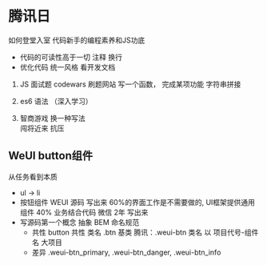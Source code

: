 # 腾讯日
如何登堂入室
代码新手的编程素养和JS功底

- 代码的可读性高于一切
    注释  换行
- 优化代码
    统一风格  看开发文档


1. JS  面试题
    codewars
    刷题网站
    写一个函数， 完成某项功能
    字符串拼接

2. es6 语法 （深入学习）

3. 智商游戏
    换一种写法  
    闯将近来  抗压

## WeUI button组件    
从任务看到本质
- ul -> li
- 按钮组件  WEUI 源码  写出来
    60%的界面工作是不需要做的, UI框架提供通用组件
    40% 业务结合代码
    微信 2年 写出来
- 写源码第一个概念  抽象   BEM 命名规范
    - 共性
        button 共性 类名 .btn 基类  腾讯：.weui-btn
        类名 以 项目代号-组件名 大项目
    - 差异
        .weui-btn_primary,
        .weui-btn_danger,
        .weui-btn_info
